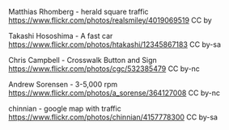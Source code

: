 Matthias Rhomberg - herald square traffic
https://www.flickr.com/photos/realsmiley/4019069519
CC by

Takashi Hososhima - A fast car
https://www.flickr.com/photos/htakashi/12345867183
CC by-sa

Chris Campbell - Crosswalk Button and Sign
https://www.flickr.com/photos/cgc/532385479
CC by-nc

Andrew Sorensen - 3-5,000 rpm
https://www.flickr.com/photos/a_sorense/364127008
CC by-nc

chinnian - google map with traffic
https://www.flickr.com/photos/chinnian/4157778300
CC by-sa
